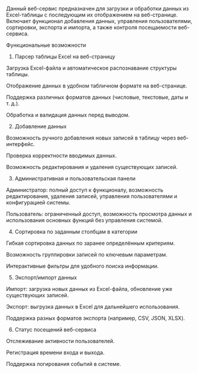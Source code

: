 Данный веб-сервис предназначен для загрузки и обработки данных из Excel-таблицы с последующим их отображением на веб-странице. Включает функционал добавления данных, управления пользователями, сортировки, экспорта и импорта, а также контроля посещаемости веб-сервиса.

Функциональные возможности

1. Парсер таблицы Excel на веб-страницу

Загрузка Excel-файла и автоматическое распознавание структуры таблицы.

Отображение данных в удобном табличном формате на веб-странице.

Поддержка различных форматов данных (числовые, текстовые, даты и т. д.).

Обработка и валидация данных перед выводом.

2. Добавление данных

Возможность ручного добавления новых записей в таблицу через веб-интерфейс.

Проверка корректности вводимых данных.

Возможность редактирования и удаления существующих записей.

3. Административная и пользовательская панели

Администратор: полный доступ к функционалу, возможность редактирования, удаления записей, управления пользователями и конфигурацией системы.

Пользователь: ограниченный доступ, возможность просмотра данных и использования основных функций без управления системой.

4. Сортировка по заданным столбцам в категории

Гибкая сортировка данных по заранее определённым критериям.

Возможность группировки записей по ключевым параметрам.

Интерактивные фильтры для удобного поиска информации.

5. Экспорт/импорт данных

Импорт: загрузка новых данных из Excel-файла, обновление уже существующих записей.

Экспорт: выгрузка данных в Excel для дальнейшего использования.

Поддержка разных форматов экспорта (например, CSV, JSON, XLSX).

6. Статус посещений веб-сервиса

Отслеживание активности пользователей.

Регистрация времени входа и выхода.

Поддержка логирования событий в системе.

